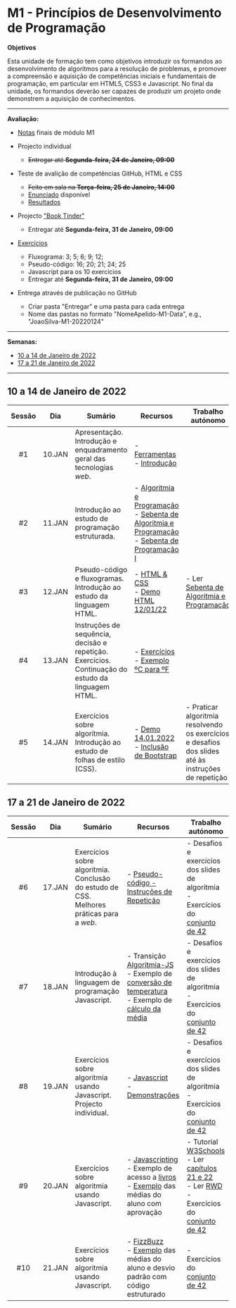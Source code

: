 <!-- omit in toc -->
# M1 - Princípios de Desenvolvimento de Programação 

**Objetivos**

Esta unidade de formação tem como objetivos introduzir os formandos ao desenvolvimento de algoritmos para a resolução de problemas, e promover a compreensão e aquisição de competências iniciais e fundamentais de programação, em particular em HTML5, CSS3 e Javascript. No final da unidade, os formandos deverão ser capazes de produzir um projeto onde demonstrem a aquisição de conhecimentos.

---

**Avaliação:**

* [Notas](Notas%20finais%20M1.pdf) finais de módulo M1

* Projecto individual
  * ~~Entregar até **Segunda-feira, 24 de Janeiro, 09:00**~~

* Teste de avalição de competências GitHub, HTML e CSS 
  * ~~Feito em sala na **Terça-feira, 25 de Janeiro, 14:00**~~
  * [Enunciado](Enunciado%20Teste%20M1.pdf) disponível
  * [Resultados](Resultados%20Teste%20M1.pdf)

* Projecto ["Book Tinder"](avaliacao/M1_-_Projecto.pdf)
  * Entregar até **Segunda-feira, 31 de Janeiro, 09:00**

* [Exercícios](exer.md)
  * Fluxograma:    3; 5; 6; 9; 12; 
  * Pseudo-código: 16; 20; 21; 24; 25
  * Javascript para os 10 exercícios
  * Entregar até **Segunda-feira, 31 de Janeiro, 09:00**

* Entrega através de publicação no GitHub 
  * Criar pasta "Entregar" e uma pasta para cada entrega
  * Nome das pastas no formato "NomeApelido-M1-Data", e.g., "JoaoSilva-M1-20220124"

---

**Semanas:**
- [10 a 14 de Janeiro de 2022](#10-a-14-de-janeiro-de-2022)
- [17 a 21 de Janeiro de 2022](#17-a-21-de-janeiro-de-2022)

---

## 10 a 14 de Janeiro de 2022
| Sessão | Dia    | Sumário                                                                                            | Recursos                                                                                                                                                                                      | Trabalho autónomo                                                                                   |
| :----: | ------ | -------------------------------------------------------------------------------------------------- | --------------------------------------------------------------------------------------------------------------------------------------------------------------------------------------------- | --------------------------------------------------------------------------------------------------- |
|   #1   | 10.JAN | Apresentação. Introdução e enquadramento geral das tecnologias _web_.                              | - [Ferramentas](../presentations/Ferramentas.pdf) <br/> - [Introdução](../presentations/M1%20-%20_introduction.pdf)                                                                           |                                                                                                     |
|   #2   | 11.JAN | Introdução ao estudo de programação estruturada.                                                   | - [Algoritmia e Programação](../presentations/M1%20-%20Algoritmia.pdf) <br/> - [Sebenta de Algoritmia e Programação](ref/Sebenta_v02.pdf) <br/> - [Sebenta de Programação I](ref/AEDados.pdf) |                                                                                                     |
|   #3   | 12.JAN | Pseudo-código e fluxogramas. Introdução ao estudo da linguagem HTML.                               | - [HTML & CSS](../presentations/M1%20-%20HTML_e_CSS.pdf)  <br/> - [Demo HTML 12/01/22](demos/index120122.htm)                                                                                 | - Ler [Sebenta de Algoritmia e Programação](ref/Sebenta_v02.pdf)                                    |
|   #4   | 13.JAN | Instruções de sequência, decisão e repetição. Exercícios. Continuação do estudo da linguagem HTML. | - [Exercícios](exer.md) <br/> - [Exemplo ºC para ºF](demos/ExemploAlgoritmoConversao130122.txt)                                                                                               |                                                                                                     |
|   #5   | 14.JAN | Exercícios sobre algoritmia. Introdução ao estudo de folhas de estilo (CSS).                       | - [Demo 14.01.2022](demos/140122) <br/> - [Inclusão de Bootstrap](demos/bootstrap_starter.html)                                                                                               | - Praticar algoritmia resolvendo os exercícios e desafios dos slides até às instruções de repetição |

## 17 a 21 de Janeiro de 2022
| Sessão | Dia    | Sumário                                                                                  | Recursos                                                                                                                                                                                       | Trabalho autónomo                                                                                                                                                                                                                                                        |
|:------:|--------|------------------------------------------------------------------------------------------|------------------------------------------------------------------------------------------------------------------------------------------------------------------------------------------------|--------------------------------------------------------------------------------------------------------------------------------------------------------------------------------------------------------------------------------------------------------------------------|
|   #6   | 17.JAN | Exercícios sobre algoritmia. Conclusão do estudo de CSS. Melhores práticas para a _web_. | - [Pseudo-código - Instruções de Repetição](demos/170122)                                                                                                                                      | - Desafios e exercícios dos slides de algoritmia <br/> - Exercícios do [conjunto de 42](exer.md)                                                                                                                                                                         |
|   #7   | 18.JAN | Introdução à linguagem de programação Javascript.                                        | - Transição [Algoritmia-JS](demos/180122/Instruções.txt) <br/> - Exemplo de [conversão de temperatura](demos/180122/Temperaturas/) <br/> - Exemplo de [cálculo da média](demos/180122/Médias/) | - Desafios e exercícios dos slides de algoritmia <br/> - Exercícios do [conjunto de 42](exer.md)                                                                                                                                                                         |
|   #8   | 19.JAN | Exercícios sobre algoritmia usando Javascript. Projecto individual.                      | - [Javascript](../presentations/M1%20-%20Javascript.pdf) <br/> - [Demonstrações](demos/190122/)                                                                                                | - Desafios e exercícios dos slides de algoritmia <br/> - Exercícios do [conjunto de 42](exer.md)                                                                                                                                                                         |
|   #9   | 20.JAN | Exercícios sobre algoritmia usando Javascript.                                           | - [Javascripting](https://www.npmjs.com/package/javascripting) <br/> - Exemplo de acesso a [livros](demos/210122/) <br/> - [Exemplo](demos/200122/) das médias do aluno com aprovação          | - Tutorial [W3Schools](https://www.w3schools.com/js/default.asp) <br/> - Ler [capítulos 21 e 22](ref/JS_-_ch21-22.pdf) <br/> - Ler [RWD](https://www.smashingmagazine.com/2011/01/guidelines-for-responsive-web-design/) <br/> - Exercícios do [conjunto de 42](exer.md) |
|  #10   | 21.JAN | Exercícios sobre algoritmia usando Javascript.                                           | - [FizzBuzz](demos/200122/FizzBuzz.htm) <br/> - [Exemplo](demos/200122/MédiaDesvioPadrão/) das médias do aluno e desvio padrão com código estruturado                                          | - Exercícios do [conjunto de 42](exer.md)                                                                                                                                                                                                                                |